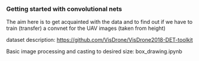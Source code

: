 ### Getting started with convolutional nets

The aim here is to get acquainted with the data and to find out if we have to train (transfer) a convnet for the UAV images (taken from height)

dataset description: https://github.com/VisDrone/VisDrone2018-DET-toolkit

Basic image processing and casting to desired size: box_drawing.ipynb
